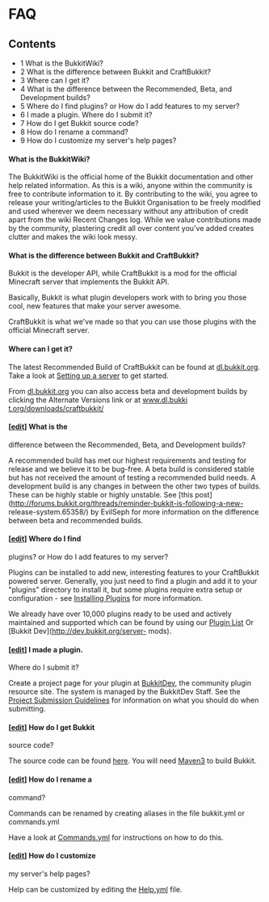 #  FAQ

## Contents

  * 1 What is the BukkitWiki?
  * 2 What is the difference between Bukkit and CraftBukkit?
  * 3 Where can I get it?
  * 4 What is the difference between the Recommended, Beta, and Development builds?
  * 5 Where do I find plugins? or How do I add features to my server?
  * 6 I made a plugin. Where do I submit it?
  * 7 How do I get Bukkit source code?
  * 8 How do I rename a command?
  * 9 How do I customize my server's help pages?

#### What is the BukkitWiki?

The BukkitWiki is the official home of the Bukkit documentation and other help
related information. As this is a wiki, anyone within the community is free to
contribute information to it. By contributing to the wiki, you agree to
release your writing/articles to the Bukkit Organisation to be freely modified
and used wherever we deem necessary without any attribution of credit apart
from the wiki Recent Changes log. While we value contributions made by the
community, plastering credit all over content you've added creates clutter and
makes the wiki look messy.

#### What is the difference between Bukkit and CraftBukkit?

Bukkit is the developer API, while CraftBukkit is a mod for the official
Minecraft server that implements the Bukkit API.

Basically, Bukkit is what plugin developers work with to bring you those cool,
new features that make your server awesome.

CraftBukkit is what we've made so that you can use those plugins with the
official Minecraft server.

#### Where can I get it?

The latest Recommended Build of CraftBukkit can be found at
[dl.bukkit.org](http://dl.bukkit.org). Take a look at [Setting up a
server](/Setting_up_a_server) to get started.

From [dl.bukkit.org](http://dl.bukkit.org) you can also access beta and
development builds by clicking the Alternate Versions link or at [www.dl.bukki
t.org/downloads/craftbukkit/](http://dl.bukkit.org/downloads/craftbukkit/)

#### [[edit](/index.php?title=FAQ&action=edit&section=4)] What is the
difference between the Recommended, Beta, and Development builds?

A recommended build has met our highest requirements and testing for release
and we believe it to be bug-free. A beta build is considered stable but has
not received the amount of testing a recommended build needs. A development
build is any changes in between the other two types of builds. These can be
highly stable or highly unstable. See [this
post](http://forums.bukkit.org/threads/reminder-bukkit-is-following-a-new-
release-system.65358/) by EvilSeph for more information on the difference
between beta and recommended builds.

#### [[edit](/index.php?title=FAQ&action=edit&section=5)] Where do I find
plugins? or How do I add features to my server?

Plugins can be installed to add new, interesting features to your CraftBukkit
powered server. Generally, you just need to find a plugin and add it to your
"plugins" directory to install it, but some plugins require extra setup or
configuration - see [Installing Plugins](/Installing_Plugins) for more
information.

We already have over 10,000 plugins ready to be used and actively maintained
and supported which can be found by using our [Plugin
List](http://plugins.bukkit.org) Or [Bukkit Dev](http://dev.bukkit.org/server-
mods).

#### [[edit](/index.php?title=FAQ&action=edit&section=6)] I made a plugin.
Where do I submit it?

Create a project page for your plugin at [BukkitDev](http://dev.bukkit.org/),
the community plugin resource site. The system is managed by the BukkitDev
Staff. See the [Project Submission
Guidelines](/BukkitDev:Project_Submission_Guidelines) for information on what
you should do when submitting.

#### [[edit](/index.php?title=FAQ&action=edit&section=7)] How do I get Bukkit
source code?

The source code can be found [here](https://github.com/Bukkit/). You will need
[Maven3](http://maven.apache.org/) to build Bukkit.

#### [[edit](/index.php?title=FAQ&action=edit&section=8)] How do I rename a
command?

Commands can be renamed by creating aliases in the file bukkit.yml or
commands.yml

Have a look at [Commands.yml](/Commands.yml) for instructions on how to do
this.

#### [[edit](/index.php?title=FAQ&action=edit&section=9)] How do I customize
my server's help pages?

Help can be customized by editing the [Help.yml](/Help.yml) file.
